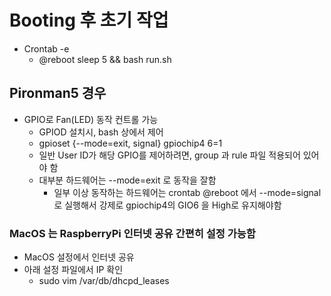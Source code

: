 # Booting 후 초기 작업

- Crontab -e
  - @reboot sleep 5 && bash run.sh  

## Pironman5 경우
- GPIO로 Fan(LED) 동작 컨트롤 가능
  - GPIOD 설치시, bash 상에서 제어
  - gpioset {--mode=exit, signal} gpiochip4 6=1
  - 일반 User ID가 해당 GPIO를 제어하려면, group 과 rule 파일 적용되어 있어야 함
  - 대부분 하드웨어는 --mode=exit 로 동작을 잘함
    - 일부 이상 동작하는 하드웨어는 crontab @reboot 에서 --mode=signal 로 실행해서 강제로 gpiochip4의 GIO6 을 High로 유지해야함   

### MacOS 는 RaspberryPi 인터넷 공유 간편히 설정 가능함
- MacOS 설정에서 인터넷 공유
- 아래 설정 파일에서 IP 확인
  - sudo vim /var/db/dhcpd_leases
   

